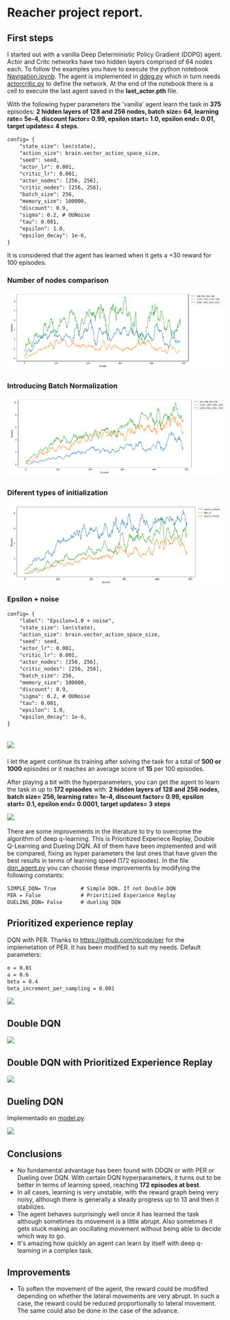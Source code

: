 # Reacher project report.

## First steps
I started out with a vanilla Deep Deterministic Policy Gradient (DDPG) agent. Actor and Critc networks have two hidden layers comprised of 64 nodes each. 
To follow the examples you have to execute the python notebook [Navigation.ipynb](Navigation.ipynb). The agent is implemented in [ddpg.py](ddpg.py) which in turn needs [actorcritic.py](actorcritic.py) to define the network.
At the end of the notebook there is a cell to execute the last agent saved in the **last_actor.pth** file.

With the following hyper parameters the 'vanilla' agent learn the task in **375** episodes:
**2 hidden layers of 128 and 256 nodes, batch size= 64, learning rate= 5e-4, discount factor= 0.99, epsilon start= 1.0, epsilon end= 0.01, target updates= 4 steps**.
```
config= {
    "state_size": len(state),
    "action_size": brain.vector_action_space_size,
    "seed": seed,
    "actor_lr": 0.001,
    "critic_lr": 0.001,
    "actor_nodes": [256, 256],
    "critic_nodes": [256, 256],
    "batch_size": 256,
    "memory_size": 100000,
    "discount": 0.9,
    "sigma": 0.2, # OUNoise
    "tau": 0.001,
    "epsilon": 1.0,
    "epsilon_decay": 1e-6,
}
```

It is considered that the agent has learned when it gets a +30 reward for 100 episodes.


### Number of nodes comparison
![](images/DDPG-Vanilla-Nodes.png)
### Introducing Batch Normalization
![](images/DPG-BatchNorm-Nodes.png)
### Diferent types of initialization
![](images/DDPG-init.png)
### Epsilon + noise
```
config= {
    "label": "Epsilon=1.0 + noise",
    "state_size": len(state),
    "action_size": brain.vector_action_space_size,
    "seed": seed,
    "actor_lr": 0.001,
    "critic_lr": 0.001,
    "actor_nodes": [256, 256],
    "critic_nodes": [256, 256],
    "batch_size": 256,
    "memory_size": 100000,
    "discount": 0.9,
    "sigma": 0.2, # OUNoise
    "tau": 0.001,
    "epsilon": 1.0,
    "epsilon_decay": 1e-6,
}
```
![](images/DDPG-epsilon.png)
----
I let the agent continue its training after solving the task for a total of **500 or 1000** episodes or it reaches an average score of **15** per 100 episodes.

After playing a bit with the hyperparameters, you can get the agent to learn the task in up to **172 episodes** with:
**2 hidden layers of 128 and 256 nodes, batch size= 256, learning rate= 1e-4, discount factor= 0.99, epsilon start= 0.1, epsilon end= 0.0001, target updates= 3 steps**


![](images/172.png)

There are some improvements in the literature to try to overcome the algorithm of deep q-learning. This is Prioritized Experiece Replay, Double Q-Learning and Dueling DQN. All of them have been implemented and will be compared, fixing as hyper parameters the last ones that have given the best results in terms of learning speed (172 episodes).
In the file [dqn_agent.py](dqn_agent.py) you can choose these improvements by modifying the following constants:
```
SIMPLE_DQN= True        # Simple DQN. If not Double DQN
PER = False             # Prioritized Experience Replay
DUELING_DQN= False      # dueling DQN
```

## Prioritized experience replay
DQN with PER. Thanks to https://github.com/rlcode/per for the implemetation of PER. It has been modified to suit my needs.
Default parameters:
```
e = 0.01
a = 0.6
beta = 0.4
beta_increment_per_sampling = 0.001
```

![](images/DQN_PER.png)

## Double DQN

![](images/DDQN.png)

## Double DQN with Prioritized Experience Replay

![](images/DDQN_PER_209.png)

## Dueling DQN

Implementado en [model.py](model.py).

![](images/Dueling_DQN.png)

## Conclusions
+ No fundamental advantage has been found with DDQN or with PER or Dueling over DQN.
With certain DQN hyperparameters, it turns out to be better in terms of learning speed, reaching **172 episodes at best**.
+ In all cases, learning is very unstable, with the reward graph being very noisy, although there is generally a steady progress up to 13 and then it stabilizes.
+ The agent behaves surprisingly well once it has learned the task although sometimes its movement is a little abrupt. Also sometimes it gets stuck making an oscillating movement without being able to decide which way to go.
+ It's amazing how quickly an agent can learn by itself with deep q-learning in a complex task.

## Improvements
+ To soften the movement of the agent, the reward could be modified depending on whether the lateral movements are very abrupt. In such a case, the reward could be reduced proportionally to lateral movement. The same could also be done in the case of the advance.
